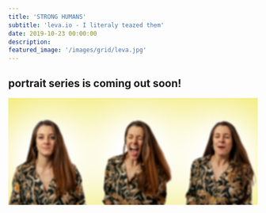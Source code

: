 ```yaml
---
title: 'STRONG HUMANS'
subtitle: 'leva.io - I literaly teazed them'
date: 2019-10-23 00:00:00
description:
featured_image: '/images/grid/leva.jpg'
---
```


## portrait series is coming out soon!

![](/images/leva3.jpg)
